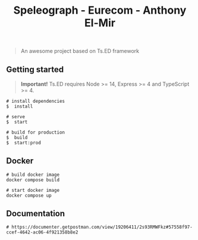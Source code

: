 <div align="center">
  <h1>Speleograph - Eurecom - Anthony El-Mir</h1>
  <br />
</div>

> An awesome project based on Ts.ED framework

## Getting started

> **Important!** Ts.ED requires Node >= 14, Express >= 4 and TypeScript >= 4.

```batch
# install dependencies
$  install

# serve
$  start

# build for production
$  build
$  start:prod
```

## Docker

```
# build docker image
docker compose build

# start docker image
docker compose up
```


## Documentation

```
# https://documenter.getpostman.com/view/19206411/2s93RMWFkz#57558f97-ccef-4642-ac06-4f921358b8e2
```

